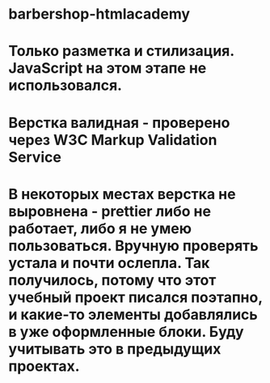 # barbershop-htmlacademy

# Только разметка и стилизация. JavaScript на этом этапе не использовался.
# Верстка валидная - проверено через W3C Markup Validation Service
# В некоторых местах верстка не выровнена - prettier либо не работает, либо я не умею пользоваться. Вручную проверять устала и почти ослепла. Так получилось, потому что этот учебный проект писался поэтапно, и какие-то элементы добавлялись в уже оформленные блоки. Буду учитывать это в предыдущих проектах.
